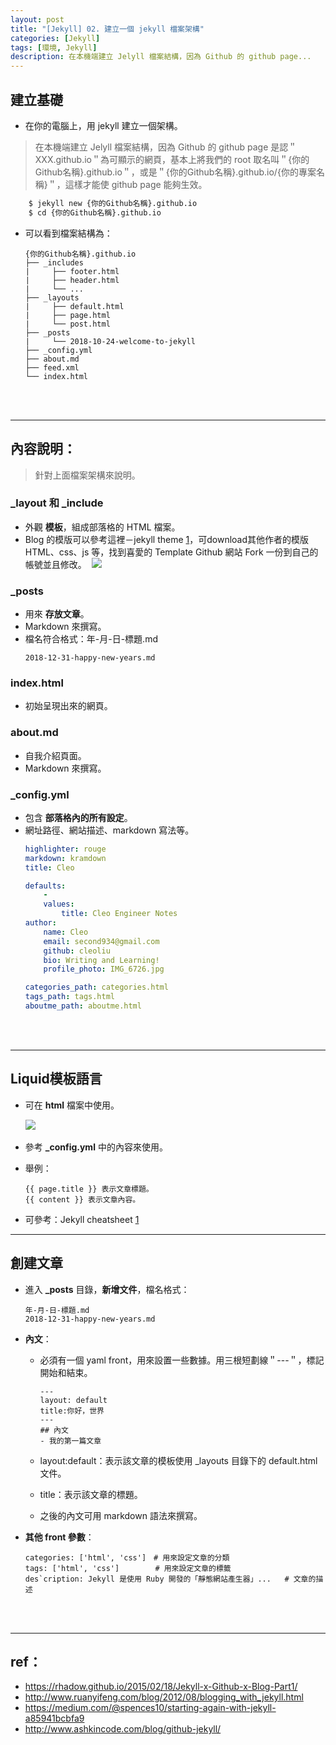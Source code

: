 ```yaml
---
layout: post
title: "[Jekyll] 02. 建立一個 jekyll 檔案架構"
categories: [Jekyll]
tags: [環境, Jekyll]
description: 在本機端建立 Jelyll 檔案結構，因為 Github 的 github page...
---
```


## 建立基礎

- 在你的電腦上，用 jekyll 建立一個架構。

> 在本機端建立 Jelyll 檔案結構，因為 Github 的 github page 是認＂XXX.github.io＂為可顯示的網頁，基本上將我們的 root 取名叫＂{你的Github名稱}.github.io＂，或是＂{你的Github名稱}.github.io/{你的專案名稱}＂，這樣才能使 github page 能夠生效。

```bash
    $ jekyll new {你的Github名稱}.github.io
    $ cd {你的Github名稱}.github.io
```

- 可以看到檔案結構為：

    ```
    {你的Github名稱}.github.io
    ├── _includes
    |	  ├── footer.html
    |	  ├── header.html
    |	  └── ...
    ├── _layouts
    |	  ├── default.html
    |	  ├── page.html
    |	  └── post.html
    ├── _posts
    |	  └── 2018-10-24-welcome-to-jekyll
    ├── _config.yml
    ├── about.md
    ├── feed.xml
    └── index.html
    ```

<br/><br/>

***

## 內容說明：

> 針對上面檔案架構來說明。

### _layout 和 _include

- 外觀 **模板**，組成部落格的 HTML 檔案。
- Blog 的模版可以參考這裡－jekyll theme [1](http://jekyllthemes.org/)，可download其他作者的模版 HTML、css、js 等，找到喜愛的 Template Github 網站 Fork 一份到自己的帳號並且修改。
​
![](https://s3.amazonaws.com/notejoy/note_images/154248.1.Image%202018-10-24%20at%20%E4%B8%8B%E5%8D%886.47.41.png)

### _posts

- 用來 **存放文章**。
- Markdown 來撰寫。
- 檔名符合格式：年-月-日-標題.md
    ```
  2018-12-31-happy-new-years.md
    ```

### index.html

- 初始呈現出來的網頁。

### about.md

- 自我介紹頁面。
- Markdown 來撰寫。

### _config.yml

- 包含 **部落格內的所有設定**。
- 網址路徑、網站描述、markdown 寫法等。
    ```yml
    highlighter: rouge
    markdown: kramdown
    title: Cleo

    defaults:
        -
        values:
            title: Cleo Engineer Notes
    author:
        name: Cleo
        email: second934@gmail.com
        github: cleoliu
        bio: Writing and Learning!
        profile_photo: IMG_6726.jpg
    
    categories_path: categories.html
    tags_path: tags.html
    aboutme_path: aboutme.html
    ```

<br/><br/>

***

## Liquid模板語言

- 可在 **html** 檔案中使用。
    
    ![](https://s3.amazonaws.com/notejoy/note_images/154248.1.Image%202018-10-25%20at%20%E4%B8%8A%E5%8D%889.47.23.png)​

- 參考 **_config.yml** 中的內容來使用。
- 舉例：
    ```
    {{ page.title }} 表示文章標題。
    {{ content }} 表示文章內容。
    ```
- 可參考：Jekyll cheatsheet [1](https://devhints.io/jekyll)

***

## 創建文章

- 進入 **_posts** 目錄，**新增文件**，檔名格式：
    ```
    年-月-日-標題.md  
    2018-12-31-happy-new-years.md
    ```

- **內文**：
    - 必須有一個 yaml front，用來設置一些數據。用三根短劃線＂---＂，標記開始和結束。
        ```
        --- 
        layout: default 
        title:你好，世界
        ---
        ## 內文
        - 我的第一篇文章
        ```

    - layout:default：表示該文章的模板使用 _layouts 目錄下的 default.html 文件。
    - title：表示該文章的標題。
    - 之後的內文可用 markdown 語法來撰寫。

- **其他 front 參數**：
    ```
    categories: ['html', 'css']　# 用來設定文章的分類
    tags: ['html', 'css']        # 用來設定文章的標籤
    des`cription: Jekyll 是使用 Ruby 開發的「靜態網站產生器」...   # 文章的描述
    ```

<br/><br/>

***

## ref：
- https://rhadow.github.io/2015/02/18/Jekyll-x-Github-x-Blog-Part1/
- http://www.ruanyifeng.com/blog/2012/08/blogging_with_jekyll.html
- https://medium.com/@spences10/starting-again-with-jekyll-a85941bcbfa9
- http://www.ashkincode.com/blog/github-jekyll/
